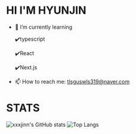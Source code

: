 
# HI I'M HYUNJIN

- 🌱 I’m currently learning
  
   ✔️typescript
  
   ✔️React
  
   ✔️Next.js

  
- 📫 How to reach me: tlsguswls319@naver.com
  

# STATS
![xxxjinn's GitHub stats](https://github-readme-stats.vercel.app/api?username=xxxjinn&theme=solarized-light&show_icons=true)
![Top Langs](https://github-readme-stats.vercel.app/api/top-langs/?username=xxxjinn&theme=solarized-light)

